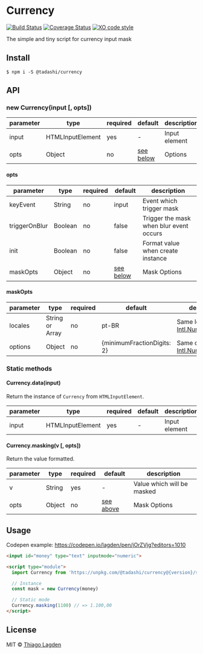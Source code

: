 # Currency

[![Build Status][ci-img]][ci]
[![Coverage Status][coveralls-img]][coveralls]
[![XO code style][xo-img]][xo]

[ci-img]:        https://github.com/lagden/currency/workflows/Node.js%20CI/badge.svg
[ci]:            https://github.com/lagden/currency/actions?query=workflow%3A%22Node.js+CI%22
[coveralls-img]: https://coveralls.io/repos/github/lagden/currency/badge.svg?branch=main
[coveralls]:     https://coveralls.io/github/lagden/currency?branch=main
[xo-img]:        https://img.shields.io/badge/code_style-XO-5ed9c7.svg
[xo]:            https://github.com/sindresorhus/xo


The simple and tiny script for currency input mask


## Install

```
$ npm i -S @tadashi/currency
```

## API


### new Currency(input \[, opts\])

parameter      | type                 | required    | default                | description
-----------    | -------------------- | ----------- | -------------------    | ------------
input          | HTMLInputElement     | yes         | -                      | Input element
opts           | Object               | no          | [see below](#opts)     | Options


#### opts

parameter      | type                 | required    | default                | description
-----------    | -------------------- | ----------- | -------------------    | ------------
keyEvent       | String               | no          | input                  | Event which trigger mask
triggerOnBlur  | Boolean              | no          | false                  | Trigger the mask when blur event occurs
init           | Boolean              | no          | false                  | Format value when create instance
maskOpts       | Object               | no          | [see below](#maskOpts) | Mask Options


#### maskOpts

parameter   | type                 | required    | default                    | description
----------- | -------------------- | ----------- | -------------------        | ------------
locales     | String or Array      | no          | pt-BR                      | Same locales [Intl.NumberFormat()](https://developer.mozilla.org/en-US/docs/Web/JavaScript/Reference/Global_Objects/Intl/NumberFormat/NumberFormat#syntax)
options     | Object               | no          | {minimumFractionDigits: 2} | Same options [Intl.NumberFormat()](https://developer.mozilla.org/en-US/docs/Web/JavaScript/Reference/Global_Objects/Intl/NumberFormat/NumberFormat#syntax)


### Static methods


#### Currency.data(input)

Return the instance of `Currency` from `HTMLInputElement`.

parameter      | type                 | required    | default                | description
-----------    | -------------------- | ----------- | -------------------    | ------------
input          | HTMLInputElement     | yes         | -                      | Input element


#### Currency.masking(v \[, opts\])

Return the value formatted.

parameter      | type                 | required    | default                | description
-----------    | -------------------- | ----------- | -------------------    | ------------
v              | String               | yes         | -                      | Value which will be masked
opts           | Object               | no          | [see above](#maskOpts) | Mask Options



## Usage

Codepen example: https://codepen.io/lagden/pen/jOrZVjg?editors=1010

```html
<input id="money" type="text" inputmode="numeric">

<script type="module">
  import Currency from 'https://unpkg.com/@tadashi/currency@{version}/src/index.js'

  // Instance
  const mask = new Currency(money)

  // Static mode
  Currency.masking(1100) // => 1.100,00
</script>
```


## License

MIT © [Thiago Lagden](https://github.com/lagden)

